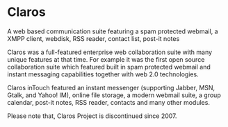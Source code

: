 # Claros
A web based communication suite featuring a spam protected webmail, a XMPP client, webdisk, RSS reader, contact list, post-it notes

Claros was a full-featured enterprise web collaboration suite with many unique features at that time. 
For example it was the first open source collaboration suite which featured built in spam protected webmail 
and instant messaging capabilities together with web 2.0 technologies.

Claros inTouch featured an instant messenger (supporting Jabber, MSN, Gtalk, and Yahoo! IM), online file storage, 
a modern webmail suite, a group calendar, post-it notes, RSS reader, contacts and many other modules.

Please note that, Claros Project is discontinued since 2007.
